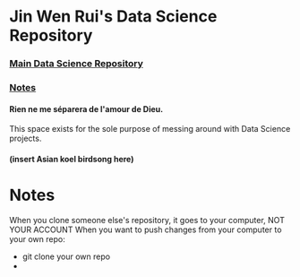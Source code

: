# Jin Wen Rui's Data Science Repository
### [Main Data Science Repository](https://github.com/misrab/SG_DAT1)
### [Notes](#Notes)
#### Rien ne me séparera de l'amour de Dieu.

This space exists for the sole purpose of messing around with Data Science projects.
#### (insert Asian koel birdsong here)



<a name = "Notes"> <a>
# Notes
When you clone someone else's repository, it goes to your computer, NOT YOUR ACCOUNT
When you want to push changes from your computer to your own repo:
* git clone your own repo
* 
